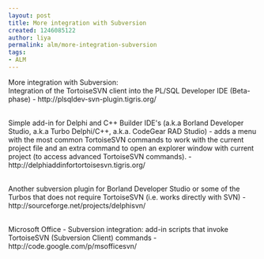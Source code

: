 ```yaml
---
layout: post
title: More integration with Subversion
created: 1246085122
author: liya
permalink: alm/more-integration-subversion
tags:
- ALM
---
```

<p>More integration with Subversion:<br />
Integration of the TortoiseSVN client into the PL/SQL Developer IDE (Beta-phase) - http://plsqldev-svn-plugin.tigris.org/</p>
<p><br />
Simple add-in for Delphi and C++ Builder IDE's (a.k.a Borland Developer Studio, a.k.a Turbo Delphi/C++, a.k.a. CodeGear RAD Studio) - adds a menu with the most common TortoiseSVN commands to work with the current project file and an extra command to open an explorer window with current project (to access advanced TortoiseSVN commands). - http://delphiaddinfortortoisesvn.tigris.org/</p>
<p><br />
Another subversion plugin for Borland Developer Studio or some of the Turbos that does not require TortoiseSVN (i.e. works directly with SVN) - http://sourceforge.net/projects/delphisvn/</p>
<p><br />
Microsoft Office - Subversion integration: add-in scripts that invoke TortoiseSVN (Subversion Client) commands - http://code.google.com/p/msofficesvn/</p>
